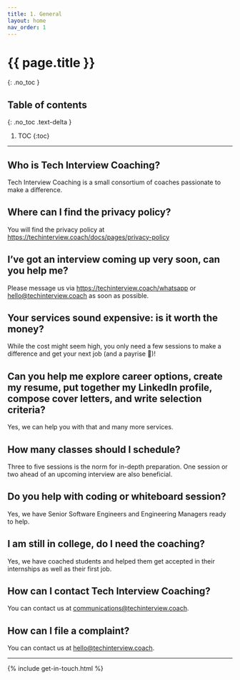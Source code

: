```yaml
---
title: 1. General
layout: home
nav_order: 1
---
```


# {{ page.title }}
{: .no_toc }

## Table of contents
{: .no_toc .text-delta }

1. TOC
{:toc}

---

## Who is Tech Interview Coaching?

Tech Interview Coaching is a small consortium of coaches passionate to make a difference.

## Where can I find the privacy policy?

You will find the privacy policy at <https://techinterview.coach/docs/pages/privacy-policy>

## I’ve got an interview coming up very soon, can you help me?
Please message us via <https://techinterview.coach/whatsapp> or <hello@techinterview.coach> as soon as possible.

## Your services sound expensive: is it worth the money?
While the cost might seem high, you only need a few sessions to make a difference and get your next job (and a payrise 🙂)!

## Can you help me explore career options, create my resume, put together my LinkedIn profile, compose cover letters, and write selection criteria?
Yes, we can help you with that and many more services.

## How many classes should I schedule?
Three to five sessions is the norm for in-depth preparation. One session or two ahead of an upcoming interview are also beneficial.

## Do you help with coding or whiteboard session?
Yes, we have Senior Software Engineers and Engineering Managers ready to help.

## I am still in college, do I need the coaching?
Yes, we have coached students and helped them get accepted in their internships as well as their first job.

## How can I contact Tech Interview Coaching?

You can contact us at communications@techinterview.coach.

## How can I file a complaint?

You can contact us at hello@techinterview.coach.

---

{% include get-in-touch.html %}